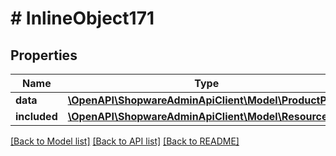 # # InlineObject171

## Properties

Name | Type | Description | Notes
------------ | ------------- | ------------- | -------------
**data** | [**\OpenAPI\ShopwareAdminApiClient\Model\ProductPrice**](ProductPrice.md) |  | [optional]
**included** | [**\OpenAPI\ShopwareAdminApiClient\Model\Resource[]**](Resource.md) |  | [optional]

[[Back to Model list]](../../README.md#models) [[Back to API list]](../../README.md#endpoints) [[Back to README]](../../README.md)
